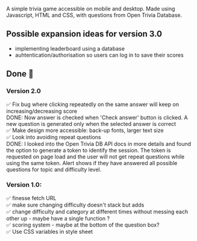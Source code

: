A simple trivia game accessible on mobile and desktop. Made using Javascript, HTML and CSS, with questions from Open Trivia Database. 

## Possible expansion ideas for version 3.0
- implementing leaderboard using a database
- auhtentication/authorisation so users can log in to save their scores


## Done 💯
### Version 2.0
✅ Fix bug where clicking repeatedly on the same answer will keep on increasing/decreasing score <br>
    DONE: Now answer is checked when 'Check answer' button is clicked. A new question is generated only when the selected answer is correct<br>
✅ Make design more accessible: back-up fonts, larger text size<br>
✅ Look into avoiding repeat questions<br>
    DONE: I looked into the Open Trivia DB API docs in more details and found the option to generate a token to identify the session. The token is requested on page load and the user will not get repeat questions while using the same token. Alert shows if they have answered all possible questions for topic and difficulty level.<br>
### Version 1.0:
✅ finesse fetch URL<br>
    ✅ make sure changing difficulty doesn't stack but adds<br>
    ✅ change difficulty and category at different times without messing each other up - maybe have a single function ?<br>
✅ scoring system - maybe at the bottom of the question box?<br>
✅ Use CSS variables in style sheet<br>
